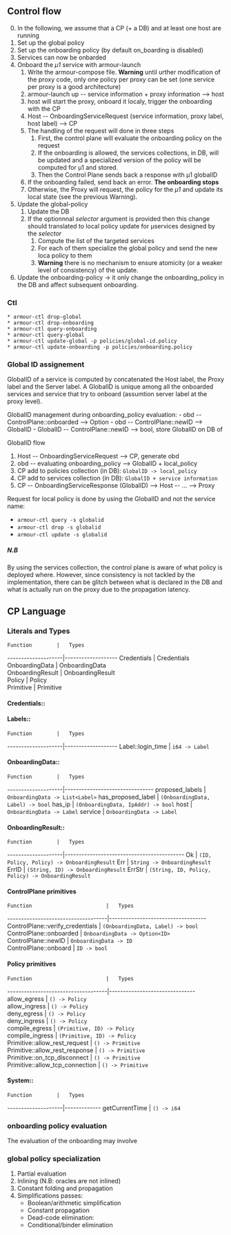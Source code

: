 ## Control flow
0. In the following, we assume that a CP (+ a DB) and at least one host are running
1. Set up the global policy
2. Set up the onboarding policy (by default on_boarding is disabled)
3. Services can now be onbarded
4. Onboard the *µ1* service with armour-launch
    1. Write the armour-compose file. **Warning** until urther modification of the proxy code, only one policy per proxy can be set (one service per proxy is a good architecture)
    2. armour-launch up -- service information + proxy information --> host
    3. host will start the proxy, onboard it localy, trigger the onboarding with the CP
    4. Host -- OnboardingServiceRequest (service information, proxy label, host label) --> CP
    5. The handling of the request will done in three steps
        1. First, the control plane will evaluate the onboarding policy on the request
        2. If the onboarding is allowed, the services collections, in DB, will be updated and a specialized version of the policy will be computed for µ1 and stored.
        3. Then the Control Plane sends back a response with µ1 globalID
    7. If the onboarding failed, send back an error. **The onboarding stops**
    9. Otherwise, the Proxy will request, the policy for the *µ1* and update its local state (see the previous Warning).
5. Update the global-policy
    1. Update the DB
    2. If the optionnnal *selector* argument is provided then this change should translated to local policy update for µservices designed by the *selector*
        1. Compute the list of the targeted services
        2. For each of them specialize the global policy and send the new loca policy to them
        3. **Warning** there is no mechanism to ensure atomicity (or a weaker level of consistency) of the update.
6. Update the onboarding-policy -> it only change the onboarding_policy in the DB and affect subsequent onboarding.

### Ctl
    * armour-ctl drop-global
    * armour-ctl drop-onboarding
    * armour-ctl query-onboarding
    * armour-ctl query-global
    * armour-ctl update-global -p policies/global-id.policy
    * armour-ctl update-onboarding -p policies/onboarding.policy

### Global ID assignement
GlobalID of a service is computed by concatenated the Host label, the Proxy label and the Server label.
A GlobalID is unique among all the onboarded services and service that try to onboard (assumtion server label at the proxy level).

GlobalID management during onboarding_policy evaluation:
    - obd -- ControlPlane::onboarded --> Option<GlobalID>
    - obd -- ControlPlane::newID --> GlobalID 
    - GlobalID -- ControlPlane::newID --> bool, store GlobalID on DB of 

GlobalID flow
1. Host -- OnboardingServiceRequest --> CP, generate obd
2. obd -- evaluating onboarding_policy --> GlobalID + local_policy 
3. CP add to policies collection (in DB): ``GlobalID -> local_policy``
4. CP add to services collection (in DB): ``GlobalID + service information``
5. CP -- OnboardingServiceResponse (GlobalID) --> Host -- ... --> Proxy 

Request for local policy is done by using the GlobalID and not the service name:
* ``armour-ctl query -s globalid``
* ``armour-ctl drop -s globalid``
* ``armour-ctl update -s globalid``

##### N.B
By using the services collection, the control plane is aware of what policy is deployed where. However, since consistency is not tackled by the implementation, there can be glitch between what is declared in the DB and what is actually run on the proxy due to the propagation latency.


## CP Language

### Literals and Types

    Function        |   Types           
--------------------|-------------------
Credentials         | Credentials       
OnboardingData      | OnboardingData    
OnboardingResult    | OnboardingResult  
Policy              | Policy            
Primitive           | Primitive         

#### Credentials::

#### Labels::

    Function        |   Types           
--------------------|-------------------
Label::login_time   | `i64 -> Label`

#### OnboardingData::

    Function        |   Types           
--------------------|--------------------------------
proposed_labels     | `OnboardingData -> List<Label>`
has_proposed_label  | `(OnboardingData, Label) -> bool`
has_ip              | `(OnboardingData, IpAddr) -> bool`
host                | `OnboardingData -> Label`
service             | `OnboardingData -> Label`

#### OnboardingResult::

    Function        |   Types           
--------------------|-------------------------------------------
Ok                  | `(ID, Policy, Policy) -> OnboardingResult`
Err                 | `String -> OnboardingResult`
ErrID               | `(String, ID) -> OnboardingResult`
ErrStr              | `(String, ID, Policy, Policy) -> OnboardingResult`

#### ControlPlane primitives
    Function                        |   Types                           
------------------------------------|-----------------------------------
ControlPlane::verify_credentials    | `(OnboardingData, Label) -> bool` 
ControlPlane::onboarded             | `OnboardingData -> Option<ID>`    
ControlPlane::newID                 | `OnboardingData -> ID`            
ControlPlane::onboard               | `ID -> bool`                      

#### Policy primitives
    Function                        |   Types                       
------------------------------------|-------------------------------
allow_egress                        | `() -> Policy`                
allow_ingress                       | `() -> Policy`                
deny_egress                         | `() -> Policy`                
deny_ingress                        | `() -> Policy`                
compile_egress                      | `(Primitive, ID) -> Policy`   
compile_ingress                     | `(Primitive, ID) -> Policy`   
Primitive::allow_rest_request       | `() -> Primitive`             
Primitive::allow_rest_response      | `() -> Primitive`             
Primitive::on_tcp_disconnect        | `() -> Primitive`             
Primitive::allow_tcp_connection     | `() -> Primitive`             

#### System::

    Function        |   Types           
--------------------|-------------
getCurrentTime      | `() -> i64`

### onboarding policy evaluation
The evaluation of the onboarding may involve 


### global policy specialization

1. Partial evaluation
2. Inlining (N.B: oracles are not inlined)
3. Constant folding and propagation
4. Simplifications passes:
    * Boolean/arithmetic simplification
    * Constant propagation
    * Dead-code elimination:
    * Conditional/binder elimination

